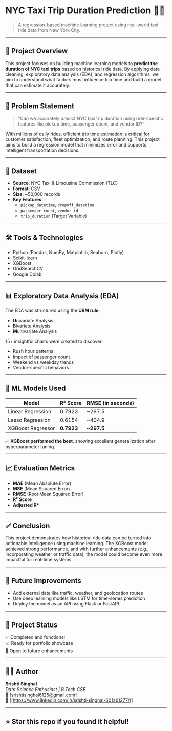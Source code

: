 # NYC Taxi Trip Duration Prediction 🗽🚕  
> A regression-based machine learning project using real-world taxi ride data from New York City.


---

## 📌 Project Overview

This project focuses on building machine learning models to **predict the duration of NYC taxi trips** based on historical ride data. By applying data cleaning, exploratory data analysis (EDA), and regression algorithms, we aim to understand what factors most influence trip time and build a model that can estimate it accurately.

---

## 🧠 Problem Statement

> "Can we accurately predict NYC taxi trip duration using ride-specific features like pickup time, passenger count, and vendor ID?"

With millions of daily rides, efficient trip time estimation is critical for customer satisfaction, fleet optimization, and route planning. This project aims to build a regression model that minimizes error and supports intelligent transportation decisions.

---

## 📂 Dataset

- **Source**: NYC Taxi & Limousine Commission (TLC)  
- **Format**: CSV  
- **Size**: ~50,000 records  
- **Key Features**:
  - `pickup_datetime`, `dropoff_datetime`
  - `passenger_count`, `vendor_id`
  - `trip_duration` (Target Variable)

---

## 🛠️ Tools & Technologies

- Python (Pandas, NumPy, Matplotlib, Seaborn, Plotly)
- Scikit-learn
- XGBoost
- GridSearchCV
- Google Colab

---

## 📊 Exploratory Data Analysis (EDA)

The EDA was structured using the **UBM rule**:
- **U**nivariate Analysis
- **B**ivariate Analysis
- **M**ultivariate Analysis

15+ insightful charts were created to discover:
- Rush hour patterns
- Impact of passenger count
- Weekend vs weekday trends
- Vendor-specific behaviors

---

## 🤖 ML Models Used

| Model             | R² Score | RMSE (in seconds) |
|------------------|----------|------------------|
| Linear Regression| 0.7923   | ~297.5           |
| Lasso Regression | 0.6154   | ~404.9           |
| XGBoost Regressor| **0.7923** | **~297.5**       |

✅ **XGBoost performed the best**, showing excellent generalization after hyperparameter tuning.

---

## 📈 Evaluation Metrics

- **MAE** (Mean Absolute Error)
- **MSE** (Mean Squared Error)
- **RMSE** (Root Mean Squared Error)
- **R² Score**
- **Adjusted R²**

---

## ✅ Conclusion

This project demonstrates how historical ride data can be turned into actionable intelligence using machine learning. The XGBoost model achieved strong performance, and with further enhancements (e.g., incorporating weather or traffic data), the model could become even more impactful for real-time systems.

---

## 🚀 Future Improvements

- Add external data like traffic, weather, and geolocation routes
- Use deep learning models like LSTM for time-series prediction
- Deploy the model as an API using Flask or FastAPI

---

## 📌 Project Status

✅ Completed and functional  
📈 Ready for portfolio showcase  
🧠 Open to future enhancements

---

## 👩‍💻 Author

**Srishti Singhal**  
_Data Science Enthusiast | B.Tech CSE_  
📧 [srishtisinghal6125@gmail.com]  
🔗 [(https://www.linkedin.com/in/srishti-singhal-601ab1277/)]

---

## ⭐ Star this repo if you found it helpful!  
